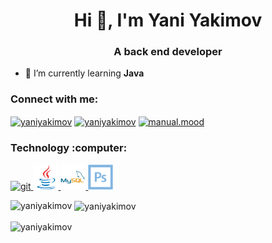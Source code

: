 <h1 align="center">Hi 👋, I'm Yani Yakimov</h1>
<h3 align="center">A back end developer</h3>

- 🌱 I’m currently learning **Java**

<h3 align="left">Connect with me:</h3>
<p align="left">
<a href="https://linkedin.com/in/yaniyakimov" target="blank"><img align="center" src="https://raw.githubusercontent.com/rahuldkjain/github-profile-readme-generator/master/src/images/icons/Social/linked-in-alt.svg" alt="yaniyakimov" height="30" width="40" /></a>
<a href="https://fb.com/yaniyakimov" target="blank"><img align="center" src="https://raw.githubusercontent.com/rahuldkjain/github-profile-readme-generator/master/src/images/icons/Social/facebook.svg" alt="yaniyakimov" height="30" width="40" /></a>
<a href="https://instagram.com/manual.mood" target="blank"><img align="center" src="https://raw.githubusercontent.com/rahuldkjain/github-profile-readme-generator/master/src/images/icons/Social/instagram.svg" alt="manual.mood" height="30" width="40" /></a>
</p>

<h3 align="left">Technology :computer:</h3>
<p align="left"> <a href="https://git-scm.com/" target="_blank" rel="noreferrer"> <img src="https://www.vectorlogo.zone/logos/git-scm/git-scm-icon.svg" alt="git" width="40" height="40"/> </a> <a href="https://www.java.com" target="_blank" rel="noreferrer"> <img src="https://raw.githubusercontent.com/devicons/devicon/master/icons/java/java-original.svg" alt="java" width="40" height="40"/> </a> <a href="https://www.mysql.com/" target="_blank" rel="noreferrer"> <img src="https://raw.githubusercontent.com/devicons/devicon/master/icons/mysql/mysql-original-wordmark.svg" alt="mysql" width="40" height="40"/> </a> <a href="https://www.photoshop.com/en" target="_blank" rel="noreferrer"> <img src="https://raw.githubusercontent.com/devicons/devicon/master/icons/photoshop/photoshop-line.svg" alt="photoshop" width="40" height="40"/> </a> </p>

<p><img align="left" src="https://github-readme-stats.vercel.app/api/top-langs?username=yaniyakimov&show_icons=true&locale=en&layout=compact" alt="yaniyakimov" /></p>

<p>&nbsp;<img align="center" src="https://github-readme-stats.vercel.app/api?username=yaniyakimov&show_icons=true&locale=en" alt="yaniyakimov" /></p>

<p><img align="center" src="https://github-readme-streak-stats.herokuapp.com/?user=yaniyakimov&" alt="yaniyakimov" /></p>

<!-- ### Hi there 👋
- 🌱 I’m currently learning Java
- ![image](https://user-images.githubusercontent.com/126487118/226177726-5bce3ff7-a2a4-4859-b17e-2b278282ca02.png) https://www.linkedin.com/in/yani-yakimov/
- **TECHNOLOGY :computer:** 
- ![image](https://user-images.githubusercontent.com/126487118/226168668-cab34373-3653-4020-8cd5-afe9b584e363.png) ![image](https://user-images.githubusercontent.com/126487118/226168680-61698c91-e94c-45be-bf6c-1e13433ea6be.png) ![image](https://user-images.githubusercontent.com/126487118/226168686-2d6f2d63-1204-4e82-a6c2-9cf9805da1e4.png)
- **HOBBY  :camera:** -->



<!--
**YaniYakimov/YaniYakimov** is a ✨ _special_ ✨ repository because its `README.md` (this file) appears on your GitHub profile.

Here are some ideas to get you started:

- 🔭 I’m currently working on ...
- 🌱 I’m currently learning ...
- 👯 I’m looking to collaborate on ...
- 🤔 I’m looking for help with ...
- 💬 Ask me about ...
- 📫 How to reach me: ...
- 😄 Pronouns: ...
- ⚡ Fun fact: ...
-->
